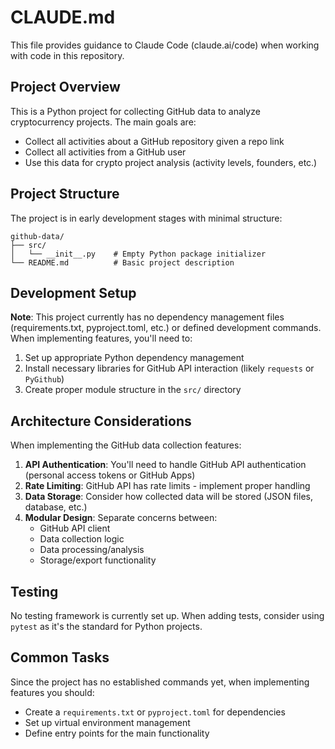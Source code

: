 # CLAUDE.md

This file provides guidance to Claude Code (claude.ai/code) when working with code in this repository.

## Project Overview

This is a Python project for collecting GitHub data to analyze cryptocurrency projects. The main goals are:
- Collect all activities about a GitHub repository given a repo link
- Collect all activities from a GitHub user
- Use this data for crypto project analysis (activity levels, founders, etc.)

## Project Structure

The project is in early development stages with minimal structure:
```
github-data/
├── src/
│   └── __init__.py    # Empty Python package initializer
└── README.md          # Basic project description
```

## Development Setup

**Note**: This project currently has no dependency management files (requirements.txt, pyproject.toml, etc.) or defined development commands. When implementing features, you'll need to:

1. Set up appropriate Python dependency management
2. Install necessary libraries for GitHub API interaction (likely `requests` or `PyGithub`)
3. Create proper module structure in the `src/` directory

## Architecture Considerations

When implementing the GitHub data collection features:

1. **API Authentication**: You'll need to handle GitHub API authentication (personal access tokens or GitHub Apps)
2. **Rate Limiting**: GitHub API has rate limits - implement proper handling
3. **Data Storage**: Consider how collected data will be stored (JSON files, database, etc.)
4. **Modular Design**: Separate concerns between:
   - GitHub API client
   - Data collection logic
   - Data processing/analysis
   - Storage/export functionality

## Testing

No testing framework is currently set up. When adding tests, consider using `pytest` as it's the standard for Python projects.

## Common Tasks

Since the project has no established commands yet, when implementing features you should:
- Create a `requirements.txt` or `pyproject.toml` for dependencies
- Set up virtual environment management
- Define entry points for the main functionality